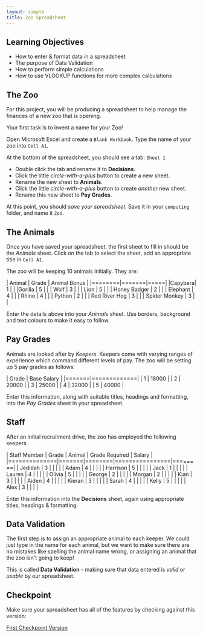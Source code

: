 ```yaml
---
layout: simple
title: Zoo Spreadsheet
---
```


## Learning Objectives

* How to enter & format data in a spreadsheet
* The purpose of Data Validation
* How to perform simple calculations
* How to use VLOOKUP functions for more complex calculations

## The Zoo

For this project, you will be producing a spreadsheet to help manage the finances of a new zoo that is opening.

Your first task is to invent a name for your Zoo!

Open Microsoft Excel and create a `Blank Workbook`. Type the name of your zoo into `Cell A1`.

At the bottom of the spreadsheet, you should see a tab: `Sheet 1`

* Double click the tab and rename it to **Decisions**. 
* Click the little *circle-with-a-plus* button to create a new sheet.
* Rename the new sheet to **Animals**.
* Click the little *circle-with-a-plus* button to create *another* new sheet.
* Rename this new sheet to **Pay Grades**.

At this point, you should *save your spreadsheet*. Save it in your `computing` folder, and name it `Zoo`.

## The Animals

Once you have saved your spreadsheet, the first sheet to fill in should be the *Animals* sheet. Click on the tab to select the sheet, add an appropriate title in `Cell A1`.

The zoo will be keeping 10 animals initially. They are:

| Animal | Grade | Animal Bonus |
|========|=======|=====|
|Capybara|   1   |  |
|Gorilla |   5   |  |
| Wolf   |   3   |  |
| Lion   |   5   |  |
| Honey Badger | 2 | |
| Elephant | 4   | |
| Rhino   |  4   | |
| Python  |  2   | |
| Red River Hog | 3 | |
| Spider Monkey | 3 | |

Enter the details above into your *Animals* sheet. Use borders, background and text colours to make it easy to follow.

## Pay Grades

Animals are looked after by *Keepers*. Keepers come with varying ranges of experience which command different levels of pay. The zoo will be setting up 5 pay grades as follows:

| Grade | Base Salary |
|=======|=============|
|   1   | 18000 |
|   2   | 20000 |
|   3   | 25000 |
|   4   | 32000 |
|   5   | 40000 |

Enter this information, along with suitable titles, headings and formatting, into the *Pay Grades* sheet in your spreadsheet.

## Staff

After an initial recruitment drive, the zoo has employed the following keepers

| Staff Member | Grade | Animal | Grade Required | Salary |
|==============|=======|========|================|========|
| Jedidah      |   3   | | | |
| Adam         |   4   | | | |
| Harrison     |   5   | | | |
| Jack         |   1   | | | |
| Lauren       |   4   | | | |
| Olivia       |   5   | | | |
| George       |   2   | | | |
| Morgan       |   2   | | | |
| Kian         |   3   | | | |
| Aiden        |   4   | | | |
| Kieran       |   3   | | | |
| Sarah        |   4   | | | |
| Kelly        |   5   | | | |
| Alex         |   3   | | | |

Enter this information into the **Decisions** sheet, again using appropriate titles, headings & formatting.

## Data Validation

The first step is to assign an appropriate animal to each keeper. We could just type in the name for each animal, but we want to make sure there are no mistakes like spelling the animal name wrong, or assigning an animal that the zoo isn't going to keep! 

This is called **Data Validation** - making sure that data entered is *valid* or *usable* by our spreadsheet.

## Checkpoint

Make sure your spreadsheet has all of the features by checking against this version:

[First Checkpoint Version](resources/Zoo.xlsx)
